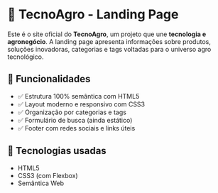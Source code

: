 # 🌱 TecnoAgro - Landing Page

Este é o site oficial do **TecnoAgro**, um projeto que une **tecnologia e agronegócio**. A landing page apresenta informações sobre produtos, soluções inovadoras, categorias e tags voltadas para o universo agro tecnológico.

## 🚀 Funcionalidades

- ✅ Estrutura 100% semântica com HTML5
- ✅ Layout moderno e responsivo com CSS3
- ✅ Organização por categorias e tags
- ✅ Formulário de busca (ainda estático)
- ✅ Footer com redes sociais e links úteis

## 🧠 Tecnologias usadas

- HTML5
- CSS3 (com Flexbox)
- Semântica Web




